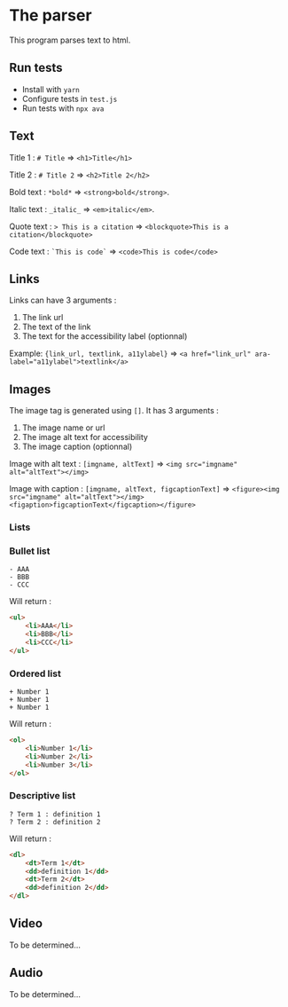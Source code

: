 # The parser

This program parses text to html.

## Run tests

- Install with `yarn`
- Configure tests in `test.js`
- Run tests with `npx ava`

## Text

Title 1 : `# Title`  => `<h1>Title</h1>`

Title 2 : `# Title 2`  => `<h2>Title 2</h2>`

Bold text : `*bold*` => `<strong>bold</strong>`.

Italic text : `_italic_` => `<em>italic</em>`.

Quote text : `> This is a citation` => `<blockquote>This is a citation</blockquote>`

Code text : ``` `This is code` ``` => ` <code>This is code</code> `

## Links

Links can have 3 arguments : 

1. The link url
2. The text of the link
3. The text for the accessibility label (optionnal)

Example: `{link_url, textlink, a11ylabel}` => `<a href="link_url" ara-label="a11ylabel">textlink</a>`

## Images

The image tag is generated using `[]`. It has 3 arguments :

1. The image name or url
2. The image alt text for accessibility
3. The image caption (optionnal)

Image with alt text : `[imgname, altText]` => `<img src="imgname" alt="altText"></img>`

Image with caption : `[imgname, altText, figcaptionText]` => `<figure><img src="imgname" alt="altText"></img><figaption>figcaptionText</figcaption></figure>`

### Lists

### Bullet list

```
- AAA
- BBB
- CCC
```

Will return :

```html
<ul>
    <li>AAA</li>
    <li>BBB</li>
    <li>CCC</li>
</ul>
```

### Ordered list

```
+ Number 1
+ Number 1
+ Number 1
```

Will return :

```html
<ol>
    <li>Number 1</li>
    <li>Number 2</li>
    <li>Number 3</li>
</ol>
```


### Descriptive list

```
? Term 1 : definition 1
? Term 2 : definition 2
```

Will return :

```html
<dl>
    <dt>Term 1</dt>
    <dd>definition 1</dd>
    <dt>Term 2</dt>
    <dd>definition 2</dd>
</dl> 
```

## Video

To be determined...

## Audio

To be determined...